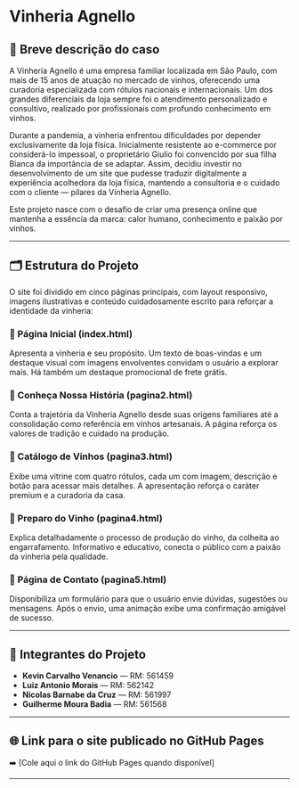 # Vinheria Agnello

## 📖 Breve descrição do caso

A Vinheria Agnello é uma empresa familiar localizada em São Paulo, com mais de 15 anos de atuação no mercado de vinhos, oferecendo uma curadoria especializada com rótulos nacionais e internacionais. Um dos grandes diferenciais da loja sempre foi o atendimento personalizado e consultivo, realizado por profissionais com profundo conhecimento em vinhos.

Durante a pandemia, a vinheria enfrentou dificuldades por depender exclusivamente da loja física. Inicialmente resistente ao e-commerce por considerá-lo impessoal, o proprietário Giulio foi convencido por sua filha Bianca da importância de se adaptar. Assim, decidiu investir no desenvolvimento de um site que pudesse traduzir digitalmente a experiência acolhedora da loja física, mantendo a consultoria e o cuidado com o cliente — pilares da Vinheria Agnello.

Este projeto nasce com o desafio de criar uma presença online que mantenha a essência da marca: calor humano, conhecimento e paixão por vinhos.

---

## 🗂️ Estrutura do Projeto

O site foi dividido em cinco páginas principais, com layout responsivo, imagens ilustrativas e conteúdo cuidadosamente escrito para reforçar a identidade da vinheria:

### 🔹 Página Inicial (index.html)
Apresenta a vinheria e seu propósito. Um texto de boas-vindas e um destaque visual com imagens envolventes convidam o usuário a explorar mais. Há também um destaque promocional de frete grátis.

### 🔹 Conheça Nossa História (pagina2.html)
Conta a trajetória da Vinheria Agnello desde suas origens familiares até a consolidação como referência em vinhos artesanais. A página reforça os valores de tradição e cuidado na produção.

### 🔹 Catálogo de Vinhos (pagina3.html)
Exibe uma vitrine com quatro rótulos, cada um com imagem, descrição e botão para acessar mais detalhes. A apresentação reforça o caráter premium e a curadoria da casa.

### 🔹 Preparo do Vinho (pagina4.html)
Explica detalhadamente o processo de produção do vinho, da colheita ao engarrafamento. Informativo e educativo, conecta o público com a paixão da vinheria pela qualidade.

### 🔹 Página de Contato (pagina5.html)
Disponibiliza um formulário para que o usuário envie dúvidas, sugestões ou mensagens. Após o envio, uma animação exibe uma confirmação amigável de sucesso.

---

## 👥 Integrantes do Projeto

- **Kevin Carvalho Venancio** — RM: 561459  
- **Luiz Antonio Morais** — RM: 562142  
- **Nicolas Barnabe da Cruz** — RM: 561997  
- **Guilherme Moura Badia** — RM: 561568  

---

## 🌐 Link para o site publicado no GitHub Pages

➡️ [Cole aqui o link do GitHub Pages quando disponível]

---
